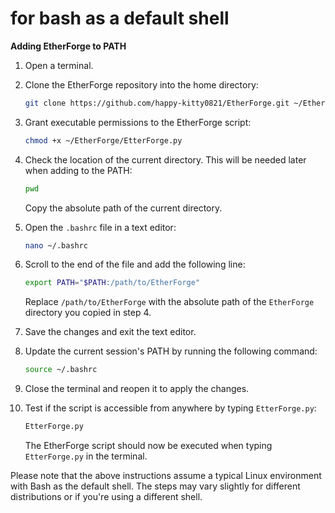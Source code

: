 # for bash as a default shell

**Adding EtherForge to PATH**

1. Open a terminal.

2. Clone the EtherForge repository into the home directory:

   ```bash
   git clone https://github.com/happy-kitty0821/EtherForge.git ~/EtherForge
   ```

3. Grant executable permissions to the EtherForge script:

   ```bash
   chmod +x ~/EtherForge/EtterForge.py
   ```

4. Check the location of the current directory. This will be needed later when adding to the PATH:

   ```bash
   pwd
   ```

   Copy the absolute path of the current directory.

5. Open the `.bashrc` file in a text editor:

   ```bash
   nano ~/.bashrc
   ```

6. Scroll to the end of the file and add the following line:

   ```bash
   export PATH="$PATH:/path/to/EtherForge"
   ```

   Replace `/path/to/EtherForge` with the absolute path of the `EtherForge` directory you copied in step 4.

7. Save the changes and exit the text editor.

8. Update the current session's PATH by running the following command:

   ```bash
   source ~/.bashrc
   ```

9. Close the terminal and reopen it to apply the changes.

10. Test if the script is accessible from anywhere by typing `EtterForge.py`:

    ```bash
    EtterForge.py
    ```

    The EtherForge script should now be executed when typing `EtterForge.py` in the terminal.

Please note that the above instructions assume a typical Linux environment with Bash as the default shell. The steps may vary slightly for different distributions or if you're using a different shell.